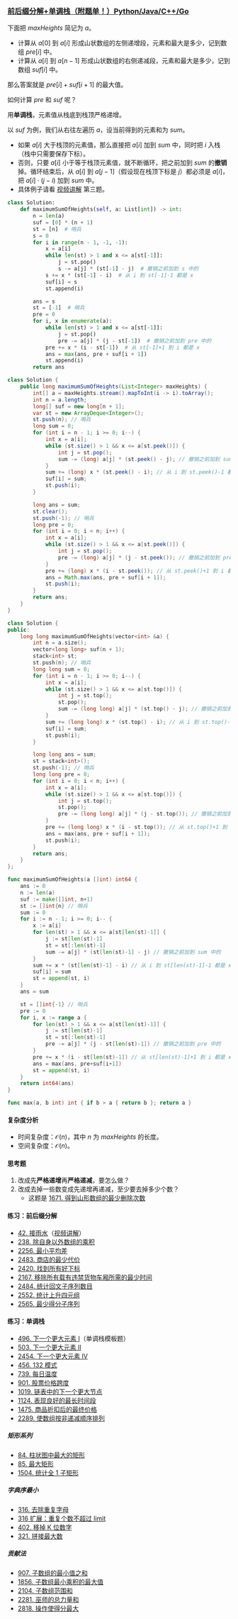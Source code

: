 ### [前后缀分解+单调栈（附题单！）Python/Java/C++/Go](https://leetcode.cn/problems/beautiful-towers-ii/solutions/2456562/qian-hou-zhui-fen-jie-dan-diao-zhan-pyth-1exe/)

下面把 $maxHeights$ 简记为 $a$。

- 计算从 $a[0]$ 到 $a[i]$ 形成山状数组的左侧递增段，元素和最大是多少，记到数组 $pre[i]$ 中。
- 计算从 $a[i]$ 到 $a[n-1]$ 形成山状数组的右侧递减段，元素和最大是多少，记到数组 $suf[i]$ 中。

那么答案就是 $pre[i]+suf[i+1]$ 的最大值。

如何计算 $pre$ 和 $suf$ 呢？

用**单调栈**，元素值从栈底到栈顶严格递增。

以 $suf$ 为例，我们从右往左遍历 $a$，设当前得到的元素和为 $sum$。

- 如果 $a[i]$ 大于栈顶的元素值，那么直接把 $a[i]$ 加到 $sum$ 中，同时把 $i$ 入栈（栈中只需要保存下标）。
- 否则，只要 $a[i]$ 小于等于栈顶元素值，就不断循环，把之前加到 $sum$ 的**撤销**掉。循环结束后，从 $a[i]$ 到 $a[j-1]$（假设现在栈顶下标是 $j$）都必须是 $a[i]$，把 $a[i] \cdot (j-i)$ 加到 $sum$ 中。
- 具体例子请看 [视频讲解](https://leetcode.cn/link/?target=https%3A%2F%2Fwww.bilibili.com%2Fvideo%2FBV1yu4y1z7sE%2F) 第三题。

```python
class Solution:
    def maximumSumOfHeights(self, a: List[int]) -> int:
        n = len(a)
        suf = [0] * (n + 1)
        st = [n]  # 哨兵
        s = 0
        for i in range(n - 1, -1, -1):
            x = a[i]
            while len(st) > 1 and x <= a[st[-1]]:
                j = st.pop()
                s -= a[j] * (st[-1] - j)  # 撤销之前加到 s 中的
            s += x * (st[-1] - i)  # 从 i 到 st[-1]-1 都是 x
            suf[i] = s
            st.append(i)

        ans = s
        st = [-1]  # 哨兵
        pre = 0
        for i, x in enumerate(a):
            while len(st) > 1 and x <= a[st[-1]]:
                j = st.pop()
                pre -= a[j] * (j - st[-1])  # 撤销之前加到 pre 中的
            pre += x * (i - st[-1])  # 从 st[-1]+1 到 i 都是 x
            ans = max(ans, pre + suf[i + 1])
            st.append(i)
        return ans
```

```java
class Solution {
    public long maximumSumOfHeights(List<Integer> maxHeights) {
        int[] a = maxHeights.stream().mapToInt(i -> i).toArray();
        int n = a.length;
        long[] suf = new long[n + 1];
        var st = new ArrayDeque<Integer>();
        st.push(n); // 哨兵
        long sum = 0;
        for (int i = n - 1; i >= 0; i--) {
            int x = a[i];
            while (st.size() > 1 && x <= a[st.peek()]) {
                int j = st.pop();
                sum -= (long) a[j] * (st.peek() - j); // 撤销之前加到 sum 中的
            }
            sum += (long) x * (st.peek() - i); // 从 i 到 st.peek()-1 都是 x
            suf[i] = sum;
            st.push(i);
        }

        long ans = sum;
        st.clear();
        st.push(-1); // 哨兵
        long pre = 0;
        for (int i = 0; i < n; i++) {
            int x = a[i];
            while (st.size() > 1 && x <= a[st.peek()]) {
                int j = st.pop();
                pre -= (long) a[j] * (j - st.peek()); // 撤销之前加到 pre 中的
            }
            pre += (long) x * (i - st.peek()); // 从 st.peek()+1 到 i 都是 x
            ans = Math.max(ans, pre + suf[i + 1]);
            st.push(i);
        }
        return ans;
    }
}
```

```c++
class Solution {
public:
    long long maximumSumOfHeights(vector<int> &a) {
        int n = a.size();
        vector<long long> suf(n + 1);
        stack<int> st;
        st.push(n); // 哨兵
        long long sum = 0;
        for (int i = n - 1; i >= 0; i--) {
            int x = a[i];
            while (st.size() > 1 && x <= a[st.top()]) {
                int j = st.top();
                st.pop();
                sum -= (long long) a[j] * (st.top() - j); // 撤销之前加到 sum 中的
            }
            sum += (long long) x * (st.top() - i); // 从 i 到 st.top()-1 都是 x
            suf[i] = sum;
            st.push(i);
        }

        long long ans = sum;
        st = stack<int>();
        st.push(-1); // 哨兵
        long long pre = 0;
        for (int i = 0; i < n; i++) {
            int x = a[i];
            while (st.size() > 1 && x <= a[st.top()]) {
                int j = st.top();
                st.pop();
                pre -= (long long) a[j] * (j - st.top()); // 撤销之前加到 pre 中的
            }
            pre += (long long) x * (i - st.top()); // 从 st.top()+1 到 i 都是 x
            ans = max(ans, pre + suf[i + 1]);
            st.push(i);
        }
        return ans;
    }
};
```

```go
func maximumSumOfHeights(a []int) int64 {
    ans := 0
    n := len(a)
    suf := make([]int, n+1)
    st := []int{n} // 哨兵
    sum := 0
    for i := n - 1; i >= 0; i-- {
        x := a[i]
        for len(st) > 1 && x <= a[st[len(st)-1]] {
            j := st[len(st)-1]
            st = st[:len(st)-1]
            sum -= a[j] * (st[len(st)-1] - j) // 撤销之前加到 sum 中的
        }
        sum += x * (st[len(st)-1] - i) // 从 i 到 st[len(st)-1]-1 都是 x
        suf[i] = sum
        st = append(st, i)
    }
    ans = sum

    st = []int{-1} // 哨兵
    pre := 0
    for i, x := range a {
        for len(st) > 1 && x <= a[st[len(st)-1]] {
            j := st[len(st)-1]
            st = st[:len(st)-1]
            pre -= a[j] * (j - st[len(st)-1]) // 撤销之前加到 pre 中的
        }
        pre += x * (i - st[len(st)-1]) // 从 st[len(st)-1]+1 到 i 都是 x
        ans = max(ans, pre+suf[i+1])
        st = append(st, i)
    }
    return int64(ans)
}

func max(a, b int) int { if b > a { return b }; return a }
```

#### 复杂度分析

- 时间复杂度：$\mathcal{O}(n)$，其中 $n$ 为 $maxHeights$ 的长度。
- 空间复杂度：$\mathcal{O}(n)$。

#### 思考题

1. 改成先**严格递增**再**严格递减**，要怎么做？
2. 改成去掉一些数变成先递增再递减，至少要去掉多少个数？
    - 这题是 [1671. 得到山形数组的最少删除次数](https://leetcode.cn/problems/minimum-number-of-removals-to-make-mountain-array/)

#### 练习：前后缀分解

- [42. 接雨水](https://leetcode.cn/problems/trapping-rain-water/)（[视频讲解](https://leetcode.cn/link/?target=https%3A%2F%2Fwww.bilibili.com%2Fvideo%2FBV1Qg411q7ia%2F%3Ft%3D3m05s)）
- [238. 除自身以外数组的乘积](https://leetcode.cn/problems/product-of-array-except-self/)
- [2256. 最小平均差](https://leetcode.cn/problems/minimum-average-difference/)
- [2483. 商店的最少代价](https://leetcode.cn/problems/minimum-penalty-for-a-shop/)
- [2420. 找到所有好下标](https://leetcode.cn/problems/find-all-good-indices/)
- [2167. 移除所有载有违禁货物车厢所需的最少时间](https://leetcode.cn/problems/minimum-time-to-remove-all-cars-containing-illegal-goods/)
- [2484. 统计回文子序列数目](https://leetcode.cn/problems/count-palindromic-subsequences/)
- [2552. 统计上升四元组](https://leetcode.cn/problems/count-increasing-quadruplets/)
- [2565. 最少得分子序列](https://leetcode.cn/problems/subsequence-with-the-minimum-score/)

#### 练习：单调栈

- [496. 下一个更大元素 I](https://leetcode.cn/problems/next-greater-element-i/)（单调栈模板题）
- [503. 下一个更大元素 II](https://leetcode.cn/problems/next-greater-element-ii/)
- [2454. 下一个更大元素 IV](https://leetcode.cn/problems/next-greater-element-iv/)
- [456. 132 模式](https://leetcode.cn/problems/132-pattern/)
- [739. 每日温度](https://leetcode.cn/problems/daily-temperatures/)
- [901. 股票价格跨度](https://leetcode.cn/problems/online-stock-span/)
- [1019. 链表中的下一个更大节点](https://leetcode.cn/problems/next-greater-node-in-linked-list/)
- [1124. 表现良好的最长时间段](https://leetcode.cn/problems/longest-well-performing-interval/)
- [1475. 商品折扣后的最终价格](https://leetcode.cn/problems/final-prices-with-a-special-discount-in-a-shop/)
- [2289. 使数组按非递减顺序排列](https://leetcode.cn/problems/steps-to-make-array-non-decreasing/)

##### 矩形系列

- [84. 柱状图中最大的矩形](https://leetcode.cn/problems/largest-rectangle-in-histogram/)
- [85. 最大矩形](https://leetcode.cn/problems/maximal-rectangle/)
- [1504. 统计全 1 子矩形](https://leetcode.cn/problems/count-submatrices-with-all-ones/)

##### 字典序最小

- [316. 去除重复字母](https://leetcode.cn/problems/remove-duplicate-letters/)
- [316 扩展：重复个数不超过 limit](https://leetcode.cn/contest/tianchi2022/problems/ev2bru/)
- [402. 移掉 K 位数字](https://leetcode.cn/problems/remove-k-digits/)
- [321. 拼接最大数](https://leetcode.cn/problems/create-maximum-number/)

##### 贡献法

- [907. 子数组的最小值之和](https://leetcode.cn/problems/sum-of-subarray-minimums/)
- [1856. 子数组最小乘积的最大值](https://leetcode.cn/problems/maximum-subarray-min-product/)
- [2104. 子数组范围和](https://leetcode.cn/problems/sum-of-subarray-ranges/)
- [2281. 巫师的总力量和](https://leetcode.cn/problems/sum-of-total-strength-of-wizards/)
- [2818. 操作使得分最大](https://leetcode.cn/problems/apply-operations-to-maximize-score/)

